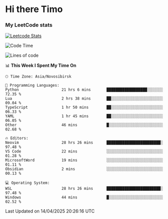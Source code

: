 # Hi there Timo
### My LeetCode stats
[![Leetcode Stats](https://leetcard.jacoblin.cool/przdtl?border=0&radius=20&ext=heatmap&theme=nord)](https://leetcode.com/przdtl)

<!--START_SECTION:waka-->
![Code Time](http://img.shields.io/badge/Code%20Time-765%20hrs%208%20mins-blue)

![Lines of code](https://img.shields.io/badge/From%20Hello%20World%20I%27ve%20Written-84.0%20thousand%20lines%20of%20code-blue)

📊 **This Week I Spent My Time On** 

```text
🕑︎ Time Zone: Asia/Novosibirsk

💬 Programming Languages: 
Python                   21 hrs 6 mins       ██████████████████░░░░░░░   72.35 % 
Lua                      2 hrs 38 mins       ██░░░░░░░░░░░░░░░░░░░░░░░   09.04 % 
TypeScript               1 hr 50 mins        ██░░░░░░░░░░░░░░░░░░░░░░░   06.33 % 
YAML                     1 hr 45 mins        ██░░░░░░░░░░░░░░░░░░░░░░░   06.05 % 
Other                    46 mins             █░░░░░░░░░░░░░░░░░░░░░░░░   02.68 % 

🔥 Editors: 
Neovim                   28 hrs 26 mins      ████████████████████████░   97.48 % 
VS Code                  22 mins             ░░░░░░░░░░░░░░░░░░░░░░░░░   01.28 % 
MicrosoftWord            19 mins             ░░░░░░░░░░░░░░░░░░░░░░░░░   01.11 % 
Obsidian                 2 mins              ░░░░░░░░░░░░░░░░░░░░░░░░░   00.13 % 

💻 Operating System: 
WSL                      28 hrs 26 mins      ████████████████████████░   97.48 % 
Windows                  44 mins             █░░░░░░░░░░░░░░░░░░░░░░░░   02.52 % 
```


 Last Updated on 14/04/2025 20:26:16 UTC
<!--END_SECTION:waka-->
